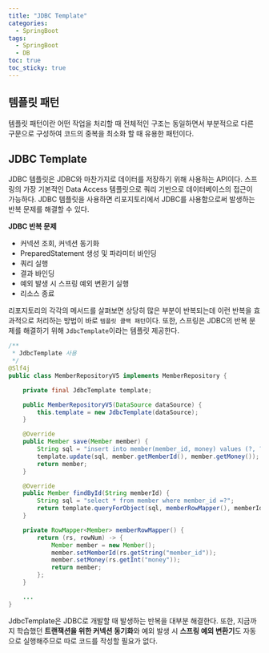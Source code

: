 ```yaml
---
title: "JDBC Template"
categories:
  - SpringBoot
tags:
  - SpringBoot
  - DB
toc: true
toc_sticky: true
---
```


## 템플릿 패턴

템플릿 패턴이란 어떤 작업을 처리할 때 전체적인 구조는 동일하면서 부분적으로 다른 구문으로 구성하여 코드의 중복을 최소화 할 때 유용한 패턴이다.

## JDBC Template

JDBC 템플릿은 JDBC와 마찬가지로 데이터를 저장하기 위해 사용하는 API이다. 스프링의 가장 기본적인 Data Access 템플릿으로 쿼리 기반으로 데이터베이스의 접근이 가능하다. JDBC 템플릿을 사용하면 리포지토리에서 JDBC를 사용함으로써 발생하는 반복 문제를 해결할 수 있다.

**JDBC 반복 문제**

- 커넥션 조회, 커넥션 동기화
- PreparedStatement 생성 및 파라미터 바인딩
- 쿼리 실행
- 결과 바인딩
- 예외 발생 시 스프링 예외 변환기 실행
- 리소스 종료

리포지토리의 각각의 메서드를 살펴보면 상당히 많은 부분이 반복되는데 이런 반복을 효과적으로 처리하는 방법이 바로 `템플릿 콜백 패턴`이다. 또한, 스프링은 JDBC의 반복 문제를 해결하기 위해 `JdbcTemplate`이라는 템플릿 제공한다.

```java
/**
 * JdbcTemplate 사용
 */
@Slf4j
public class MemberRepositoryV5 implements MemberRepository {

    private final JdbcTemplate template;

    public MemberRepositoryV5(DataSource dataSource) {
        this.template = new JdbcTemplate(dataSource);
    }

    @Override
    public Member save(Member member) {
        String sql = "insert into member(member_id, money) values (?, ?)";
        template.update(sql, member.getMemberId(), member.getMoney());
        return member;
    }

    @Override
    public Member findById(String memberId) {
        String sql = "select * from member where member_id =?";
        return template.queryForObject(sql, memberRowMapper(), memberId);
    }

    private RowMapper<Member> memberRowMapper() {
        return (rs, rowNum) -> {
            Member member = new Member();
            member.setMemberId(rs.getString("member_id"));
            member.setMoney(rs.getInt("money"));
            return member;
        };
    }

    ...
}
```

JdbcTemplate은 JDBC로 개발할 때 발생하는 반복을 대부분 해결한다. 또한, 지금까지 학습했던 **트랜잭션을 위한 커넥션 동기화**와 예외 발생 시 **스프링 예외 변환기**도 자동으로 실행해주므로 따로 코드를 작성할 필요가 없다.